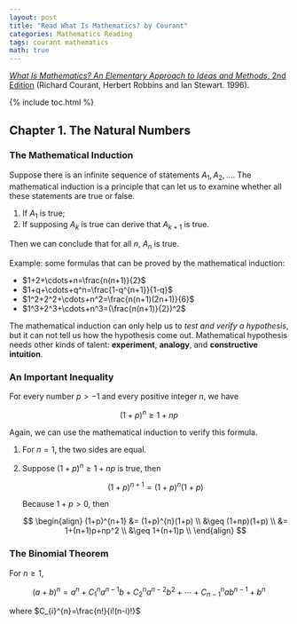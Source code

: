 ```yaml
---
layout: post
title: "Read What Is Mathematics? by Courant"
categories: Mathematics Reading
tags: courant mathematics
math: true
---
```


[*What Is Mathematics? An Elementary Approach to Ideas and Methods*, 2nd Edition](https://www.amazon.com/dp/0195105192) (Richard Courant, Herbert Robbins and Ian Stewart. 1996).

{% include toc.html %}

## Chapter 1. The Natural Numbers

### The Mathematical Induction

Suppose there is an infinite sequence of statements $A_{1},A_{2},\dots$. The mathematical induction is a principle that can let us to examine whether all these statements are true or false. 

1. If $A_1$ is true;
2. If supposing $A_k$ is true can derive that $A_{k+1}$ is true.

Then we can conclude that for all $n$, $A_n$ is true.

Example: some formulas that can be proved by the mathematical induction:

- $1+2+\cdots+n=\frac{n(n+1)}{2}$
- $1+q+\cdots+q^n=\frac{1-q^{n+1}}{1-q}$
- $1^2+2^2+\cdots+n^2=\frac{n(n+1)(2n+1)}{6}$
- $1^3+2^3+\cdots+n^3=(\frac{n(n+1)}{2})^2$

The mathematical induction can only help us to *test and verify a hypothesis*, but it can not tell us how the hypothesis come out. Mathematical hypothesis needs other kinds of talent: **experiment**, **analogy**, and **constructive intuition**.

### An Important Inequality

For every number $p > -1$ and every positive integer $n$, we have

$$
(1+p)^n \geq 1+np
$$

Again, we can use the mathematical induction to verify this formula.

1. For $n=1$, the two sides are equal.
2. Suppose $(1+p)^n \geq 1+np$ is true, then

    $$
    (1+p)^{n+1}=(1+p)^{n}(1+p)
    $$

    Because $1+p>0$, then

    $$
    \begin{align}
    (1+p)^{n+1} &= (1+p)^{n}(1+p) \\
    &\geq (1+np)(1+p) \\
    &= 1+(n+1)p+np^2 \\
    &\geq 1+(n+1)p \\
    \end{align}
    $$

### The Binomial Theorem

For $n\geq1$,

$$
(a+b)^n=a^n+C_{1}^{n}a^{n-1}b+C_{2}^{n}a^{n-2}b^{2}+\cdots+C_{n-1}^{n}ab^{n-1}+b^n
$$

where $C_{i}^{n}=\frac{n!}{i!(n-i)!}$
